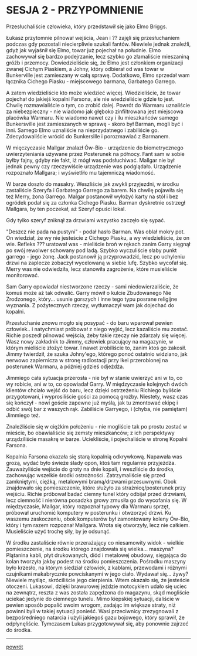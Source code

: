 # SESJA 2 - PRZYPOMNIENIE

Przesłuchaliście człowieka, który przedstawił się jako Elmo Briggs.

Łukasz przytomnie pilnował wejścia, Jean i ?? zajęli się przesłuchaniem podczas gdy pozostali niecierpliwie szukali fantów. Niewiele jednak znaleźli, gdyż jak wyjaśnił się Elmo, towar już pojechał na południe. Elmo zachowywał się bardzo podejrzanie, lecz szybko go złamaliście mieszaniną gróźb i przemocy. Dowiedzieliście się, że Elmo jest członkiem organizacji zwanej Cichym Piaskiem, a Johny, który odbierał od was towar w Bunkerville jest zamieszany w całą sprawę. Dodatkowo, Elmo sprzedał wam łącznika Cichego Piasku - miejscowego barmana, Garbatego Garrego.

A zatem wiedzieliście kto może wiedzieć więcej. Wiedzieliście, że towar pojechał do jakiejś kopalni Farsona, ale nie wiedzieliście gdzie to jest. Chwilę rozmawialiście o tym, co zrobić dalej. Powrót do Warmaru uznaliście za niebezpieczny - nie wiadomo jak głęboko zinfiltrowana jest miejscowa placówka Warmaru. Nie wiadomo nawet czy i ilu mieszkańców samego Bunkersville jest zamieszanych w sprawę - skoro był Barman, mogli być i inni. Samego Elmo uznaliście na nieprzydatnego i zabiliście go. Zdecydowaliście wrócić do Bunkersille i porozmawiać z Barmanem.

W mięczyczasie Mallgar znalazł Ów-Bio - urządzenie do biometrycznego uwierzyteniania używane przez Posterunek na północy. Fant sam w sobie byłby fajny, gdyby nie fakt, iż mógł was podsłuchiwać. Mallgar nie był jednak pewny czy rzeczywiście urządzenie was podglądało. Urządzenie rozpoznało Mallgara; i wyświetliło mu tajemniczą wiadomość.

W barze doszło do masakry. Weszliście jak zwykli przyjezdni, w środku zastaliście Szeryfa i Garbatego Garrego za barem. Na chwilę pojawiła się też Merry, żona Garrego. Malgar postanowił wyłożyć karty na stół i bez ogródek podał się za członka Cichego Piasku. Barman dyskretnie ostrzegł Mallgara, by ten poczekał, aż Szeryf opuści lokal.

Gdy tylko szeryf zniknął za drzwiami wszystko zaczęło się sypać.

"Deszcz nie pada na pustyni" - podał hasło Barman. Was oblał mokry pot. On wiedział, że wy nie jesteście z Cichego Piasku, a wy wiedzieliście, że on wie. Refleks ??? uratował was - mieliście broń w rękach zanim Garry sięgnął po swój rewolwer schowany pod ladą. Szybko wyczuliście słaby punkt garrego - jego żonę. Jack postanowił ją przyprowadzić, lecz po uchyleniu drzwi na zaplecze zobaczył wycelowaną w siebie lufę. Szybko wycofał się. Merry was nie odwiedziła, lecz stanowiła zagrożenie, które musieliście monitorować.

Sam Garry opowiadał niestworzone rzeczy - sami niedowierzaliście, że komuś może aż tak odwalić. Garry mówił o kulcie Zbudowanego Nie Zrodzonego, który... usunie gorszych i inne tego typu posrane religijne wyznania. Z pożytecznych rzeczy, wytłumaczył wam jak dojechać do kopalni.

Przesłuchanie znowu mogło się posypać - do baru wparował pewien człowiek.. i natychmiast próbował z niego wyjść, lecz kazaliście mu zostać. Richie poszedł pilnować wejścia, żeby takie rzeczy nie zdarzały się więcej. Wasz nowy zakładnik to Jimmy, człowiek pracujący na magazynie, w którym mieliście złożyć towar. I nawet zrobiliście to, zanim ktoś go zakosił. Jimmy twierdził, że szuka Johny'ego, którego ponoć ostatnio widziano, jak nerwowo zapiernicza w stronę radiostacji przy Ikei przerobionej na posterunek Warmaru, a później gdzieś odjeżdża.

Jimmiego cała sytuacja przerosła - nie był w stanie uwierzyć ani w to, co wy robicie, ani w to, co opowiadał Garry. W międzyczasie kolejnych dwóch klientów chciało wejść do baru, lecz dzięki ostrzeżeniu Richiego byliście przygotowani, i wyprosiliście gości za pomocą groźby. Niestety, wasz czas się kończył - nowi goście zapewne już myślą, jak tu zmontować ekipę i odbić swój bar z waszych rąk. Zabiliście Garryego, i (chyba, nie pamiętam) Jimmiego też.

Znaleźliście się w ciężkim położeniu - nie mogliście tak po prostu zostać w mieście, bo obawialiście się zemsty mieszkańców; z ich perspektywy urządziliście masakrę w barze. Uciekliście, i pojechaliście w stronę Kopalni Farsona.

Kopalnia Farsona okazała się starą kopalnią odkrywkową. Napawała was grozą, wydać było świeże ślady opon, ktoś tam regularnie przyjeżdża. Zauważyliście wejście do groty na dnie kopali, i weszliście do środka, zachowując wszelkie środki ostrożności. Zatrzymaliście się przed zamkniętymi, ciężką, metalowymi bramą/drzwami przesuwnymi. Obok znajdowało się pomieszczenie, które służyło za strażnicę/posterunek przy wejściu. Richie próbował badać ciemny tunel który odbijał przed drzwiami, lecz ciemność i nierówna posadzka growy zmusiła go do wycofania się. W międzyczasie, Mallgar, który rozpoznał typowy dla Warmaru sprzęt, próbował uruchomić komputery w posterunku i otwzorzyć drzwi. Ku waszemu zaskoczeniu, obok komputerów był zamontowany koleny Ów-Bio, który i tym razem rozpoznał Mallgara. Wrota się otworzyły, lecz nie całkiem. Musieliście użyć trochę siły, by je odsunąć.

W środku zastaliście równie przerażający co niesamowity widok - wielkie pomieszczenie, na środku którego znajdowała się wielka... maszyna? Plątanina kabli, płyt drukowanych, diód i metalowej obudowy, sięgająca do kolan tworzyła jakby podest na środku pomieszczenia. Pośrodku maszyny było krzesło, na którym siedział człowiek, z kablami, przewodami i różnymi czujnikami makabrycznie powciskanymi w jego ciało. Wydawał się... żywy? Niewiele myśląc, skróciliście jego cierpienia. Wtem okazało się, że jesteście otoczeni. Lukasowi, dzięki brawurowej jeździe motocyklem udało się uciec na zewnątrz, reszta z was została zapędzona do magazynu, skąd mogliście uciekać jedynie do ciemnego tunelu. Mimo kiepskiej sytuacji, daliście w pewien sposób popalić swoim wrogom, zadając im większe straty, niż powinni byli w takiej sytuacji ponieść. Wasi przeciwnicy zrezygnowali z bezpośredniego natarcia i użyli jakiegoś gazu bojowego, który sprawił, że odpłynęliście. Tymczasem Lukas przygotowywał się, aby ponownie zajrzeć do środka.

---

[powrót](./)
